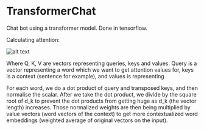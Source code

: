 # TransformerChat
Chat bot using a transformer model. Done in tensorflow.


Calculating attention:


![alt text](https://glassboxmedicine.files.wordpress.com/2019/08/attention-equation.png)

Where Q, K, V are vectors representing queries, keys and values. Query is a vector representing a word which we want to get attention values for, 
keys is a context (sentence for example), and values is representing

For each word, we do a dot product of query and transposed keys, and then normalise the scalar. After we take the dot product, we divide by the square root of d_k
to prevent the dot products from getting huge as d_k (the vector length) increases.
Those normalized weights are then being multiplied by value vectors 
(word vectors of the context) to get more contextualized word embeddings (weighted average of original vectors on the input).





